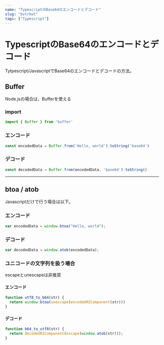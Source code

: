 ```yaml
---
name: "TypescriptのBase64のエンコードとデコード"
slug: "bvtrkwt"
tags: ["Typescript"]
---
```


# TypescriptのBase64のエンコードとデコード

Tytpescript/JavascriptでBase64のエンコードとデコードの方法。

## Buffer

Node.jsの場合は、Bufferを使える

### import

```typescript
import { Buffer } from 'buffer'
```

### エンコード

```typescript
const encodedData = Buffer.from('Hello, world').toString('base64')
```

### デコード

```typescript
const decodedData = Buffer.from(encodedData, 'base64').toString()
```


***

## btoa / atob

Javascriptだけで行う場合は以下。

### エンコード

```typescript
var encodedData = window.btoa("Hello, world");
```

### デコード

```typescript
var decodedData = window.atob(encodedData);
```

### ユニコードの文字列を扱う場合

escapeとunescapeは非推奨

#### エンコード

```typescript
function utf8_to_b64(str) {
  return window.btoa(unescape(encodeURIComponent(str)))
}
```

#### デコード

```typescript
function b64_to_utf8(str) {
  return decodeURIComponent(escape(window.atob(str)));
}
```



